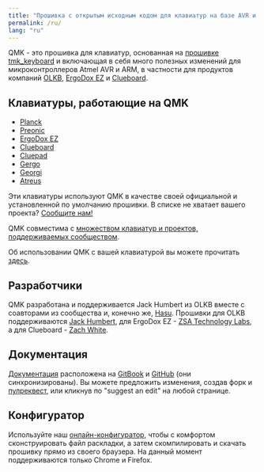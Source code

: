```yaml
---
title: "Прошивка с открытым исходным кодом для клавиатур на базе AVR и ARM"
permalink: /ru/
lang: "ru"
---
```

QMK - это прошивка для клавиатур, основанная на [прошивке tmk\_keyboard](http://github.com/tmk/tmk_keyboard) и включающая в себя много полезных изменений для микроконтроллеров Atmel AVR и ARM, в частности для продуктов компаний [OLKB](https://olkb.com), [ErgoDox EZ](https://ergodox-ez.com/) и [Clueboard](https://clueboard.co/).

## Клавиатуры, работающие на QMK

* [Planck](https://github.com/qmk/qmk_firmware/blob/master/keyboards/planck/)
* [Preonic](https://github.com/qmk/qmk_firmware/blob/master/keyboards/preonic/)
* [ErgoDox EZ](https://github.com/qmk/qmk_firmware/blob/master/keyboards/ergodox_ez/)
* [Clueboard](https://github.com/qmk/qmk_firmware/blob/master/keyboards/clueboard/)
* [Cluepad](https://github.com/qmk/qmk_firmware/blob/master/keyboards/clueboard/17/)
* [Gergo](https://qmk.fm/keyboards/gergo/)
* [Georgi](https://qmk.fm/keyboards/georgi/)
* [Atreus](https://github.com/qmk/qmk_firmware/blob/master/keyboards/atreus/)

Эти клавиатуры используют QMK в качестве своей официальной и установленной по умолчанию прошивки. В списке не хватает вашего проекта? [Сообщите нам!](https://github.com/qmk/qmk.fm/issues/new) 

QMK совместима с [множеством клавиатур и проектов, поддерживаемых сообществом](/keyboards/). 

Об использовании QMK с вашей клавиатурой вы можете прочитать [здесь](/powered/).

## Разработчики

QMK разработана и поддерживается Jack Humbert из OLKB вместе с соавторами из сообщества и, конечно же, [Hasu](https://github.com/tmk). Прошивки для OLKB поддерживаются [Jack Humbert](https://github.com/jackhumbert), для ErgoDox EZ - [ZSA Technology Labs](https://github.com/zsa), а для Clueboard - [Zach White](https://github.com/skullydazed).

## Документация

[Документация](https://docs.qmk.fm) расположена на [GitBook](https://www.gitbook.com/book/qmk/firmware/details) и [GitHub](https://github.com/qmk/qmk_firmware/tree/master/docs) (они синхронизированы). Вы можете предложить изменения, создав форк и [пулреквест](https://github.com/qmk/qmk_firmware/pulls), или кликнув по "suggest an edit" на любой странице.

## Конфигуратор

Используйте наш [онлайн-конфигуратор](https://config.qmk.fm), чтобы с комфортом сконструировать файл раскладки, а затем скомпилировать и скачать прошивку прямо из своего браузера. На данный момент поддерживаются только Chrome и Firefox.

